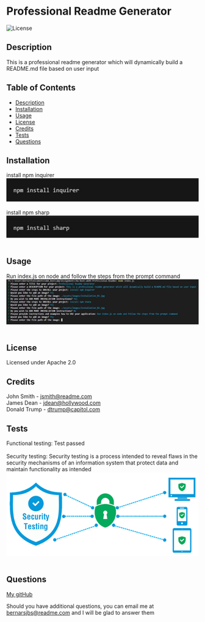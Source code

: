 
    
# Professional Readme Generator

    
![License](https://img.shields.io/badge/License-Apache%202.0-blue)

    
## Description
This is a professional readme generator which will dynamically build a README.md file based on user input

## Table of Contents
- [Description](#description)
- [Installation](#installation)
- [Usage](#usage)
- [License](#license)
- [Credits](#credits)
- [Tests](#tests)
- [Questions](#questions)

    
## Installation
install npm inquirer <br />![Image](./assets/images/installation_01.jpg)<br /> <br />install npm sharp <br />![Image](./assets/images/installation_02.jpg)<br /> <br />

    
## Usage
Run index.js on node and follow the steps from the prompt command <br />![Image](./assets/images/usage_01.jpg) <br /> <br />
    
## License
Licensed under Apache 2.0

    
## Credits
John Smith - jsmith@readme.com <br />James Dean - jdean@hollywood.com <br />Donald Trump - dtrump@capitol.com <br />
    
## Tests
Functional testing: Test passed  <br /> <br />Security testing: Security testing is a process intended to reveal flaws in the security mechanisms of an information system that protect data and maintain functionality as intended <br />![Image](./assets/images/testing_01.png) <br /> <br />
    
## Questions
[My gitHub](https://github.com/bernardjbs/)


Should you have additional questions, you can email me at bernarsjbs@readme.com and I will be glad to answer them

    
